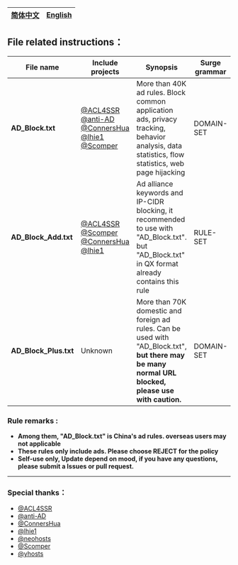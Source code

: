 | [简体中文](https://github.com/NobyDa/ND-AD/blob/master/README_zh_CN.md) | [English](https://github.com/NobyDa/ND-AD/blob/master/README.md) | 
| - | - |

## File related instructions：

| File name              | Include projects                               | Synopsis                          | Surge grammar |
| ---------------------- | -----------------------------------------------|-----------------------------------|---------------|
| **AD_Block.txt**       | [@ACL4SSR](https://github.com/ACL4SSR/ACL4SSR) [@anti-AD](https://github.com/privacy-protection-tools/anti-AD) [@ConnersHua](https://github.com/ConnersHua) [@lhie1](https://github.com/lhie1/Rules) [@Scomper](https://github.com/scomper) |More than 40K ad rules. Block common application ads, privacy tracking, behavior analysis, data statistics, flow statistics, web page hijacking                                                                                | DOMAIN-SET    |
| **AD_Block_Add.txt**   | [@ACL4SSR](https://github.com/ACL4SSR/ACL4SSR) [@Scomper](https://github.com/scomper) [@ConnersHua](https://github.com/ConnersHua) [@lhie1](https://github.com/lhie1/Rules)   |Ad alliance keywords and IP-CIDR blocking, it recommended to use with "AD_Block.txt".  but "AD_Block.txt" in QX format already contains this rule                       | RULE-SET      |
| **AD_Block_Plus.txt**  | Unknown                                        | More than 70K domestic and foreign ad rules. Can be used with "AD_Block.txt", **but there may be many normal URL blocked, please use with caution.**              | DOMAIN-SET    |

### Rule remarks :

* **Among them, "AD_Block.txt" is China's ad rules. overseas users may not applicable**
* **These rules only include ads. Please choose REJECT for the policy**
* **Self-use only, Update depend on mood, if you have any questions, please submit a Issues or pull request.**

---

### Special thanks：
* [@ACL4SSR](https://github.com/ACL4SSR/ACL4SSR)
* [@anti-AD](https://github.com/privacy-protection-tools/anti-AD)
* [@ConnersHua](https://github.com/ConnersHua)
* [@lhie1](https://github.com/lhie1/Rules)
* [@neohosts](https://github.com/neoFelhz/neohosts)
* [@Scomper](https://github.com/scomper)
* [@yhosts](https://github.com/vokins/yhosts)